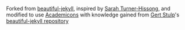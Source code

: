 Forked from [beautiful-jekyll](https://github.com/daattali/beautiful-jekyll), inspired by [Sarah Turner-Hissong](https://mishaploid.github.io/), and modified to use [Academicons](http://jpswalsh.github.io/academicons/) with knowledge gained from [Gert Stulp](https://www.gertstulp.com/post/academic-hugo/)'s [beautiful-jekyll repository](https://github.com/gertstulp/gertstulp.github.io)
